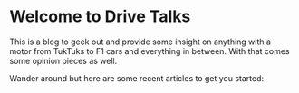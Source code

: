 # Welcome to Drive Talks

This is a blog to geek out and provide some insight on anything with a motor from TukTuks to F1 cars and everything in between. With that comes some opinion pieces as well. 

Wander around but here are some recent articles to get you started:

